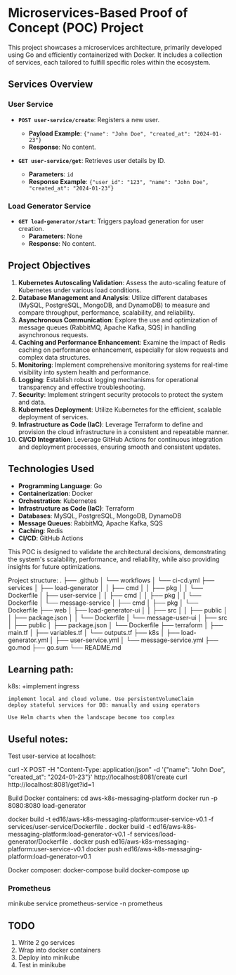 # Microservices-Based Proof of Concept (POC) Project

This project showcases a microservices architecture, primarily developed using Go and efficiently containerized with Docker. It includes a collection of services, each tailored to fulfill specific roles within the ecosystem.

## Services Overview

### User Service

- **`POST user-service/create`**: Registers a new user.
  - **Payload Example**: `{"name": "John Doe", "created_at": "2024-01-23"}`
  - **Response**: No content.
  
- **`GET user-service/get`**: Retrieves user details by ID.
  - **Parameters**: `id`
  - **Response Example**: `{"user_id": "123", "name": "John Doe", "created_at": "2024-01-23"}`

### Load Generator Service

- **`GET load-generator/start`**: Triggers payload generation for user creation.
  - **Parameters**: None
  - **Response**: No content.

## Project Objectives

1. **Kubernetes Autoscaling Validation**: Assess the auto-scaling feature of Kubernetes under various load conditions.
2. **Database Management and Analysis**: Utilize different databases (MySQL, PostgreSQL, MongoDB, and DynamoDB) to measure and compare throughput, performance, scalability, and reliability.
3. **Asynchronous Communication**: Explore the use and optimization of message queues (RabbitMQ, Apache Kafka, SQS) in handling asynchronous requests.
4. **Caching and Performance Enhancement**: Examine the impact of Redis caching on performance enhancement, especially for slow requests and complex data structures.
5. **Monitoring**: Implement comprehensive monitoring systems for real-time visibility into system health and performance.
6. **Logging**: Establish robust logging mechanisms for operational transparency and effective troubleshooting.
7. **Security**: Implement stringent security protocols to protect the system and data.
8. **Kubernetes Deployment**: Utilize Kubernetes for the efficient, scalable deployment of services.
9. **Infrastructure as Code (IaC)**: Leverage Terraform to define and provision the cloud infrastructure in a consistent and repeatable manner.
10. **CI/CD Integration**: Leverage GitHub Actions for continuous integration and deployment processes, ensuring smooth and consistent updates.

## Technologies Used

- **Programming Language**: Go
- **Containerization**: Docker
- **Orchestration**: Kubernetes
- **Infrastructure as Code (IaC)**: Terraform
- **Databases**: MySQL, PostgreSQL, MongoDB, DynamoDB
- **Message Queues**: RabbitMQ, Apache Kafka, SQS
- **Caching**: Redis
- **CI/CD**: GitHub Actions

This POC is designed to validate the architectural decisions, demonstrating the system's scalability, performance, and reliability, while also providing insights for future optimizations.

Project structure:
.
├── .github
│   └── workflows
│       └── ci-cd.yml
├── services
│   ├── load-generator
│   │   ├── cmd
│   │   ├── pkg
│   │   └── Dockerfile
│   ├── user-service
│   │   ├── cmd
│   │   ├── pkg
│   │   └── Dockerfile
│   └── message-service
│       ├── cmd
│       ├── pkg
│       └── Dockerfile
├── web
│   ├── load-generator-ui
│   │   ├── src
│   │   ├── public
│   │   ├── package.json
│   │   └── Dockerfile
│   └── message-user-ui
│       ├── src
│       ├── public
│       ├── package.json
│       └── Dockerfile
├── terraform
│   ├── main.tf
│   ├── variables.tf
│   └── outputs.tf
├── k8s
│   ├── load-generator.yml
│   ├── user-service.yml
│   └── message-service.yml
├── go.mod
├── go.sum
└── README.md


## Learning path:
k8s:
    +implement ingress

    implement local and cloud volume. Use persistentVolumeClaim
    deploy stateful services for DB: manually and using operators

    Use Helm charts when the landscape become too complex

## Useful notes:

Test user-service at localhost:

curl -X POST -H "Content-Type: application/json" -d '{"name": "John Doe", "created_at": "2024-01-23"}' http://localhost:8081/create
curl http://localhost:8081/get?id=1


Build Docker containers:
cd aws-k8s-messaging-platform
docker run -p 8080:8080 load-generator

docker build -t ed16/aws-k8s-messaging-platform:user-service-v0.1 -f services/user-service/Dockerfile .
docker build -t ed16/aws-k8s-messaging-platform:load-generator-v0.1 -f services/load-generator/Dockerfile .
docker push ed16/aws-k8s-messaging-platform:user-service-v0.1
docker push ed16/aws-k8s-messaging-platform:load-generator-v0.1


Docker composer:
docker-compose build
docker-compose up

### Prometheus
minikube service prometheus-service -n prometheus


## TODO

1. Write 2 go services
2. Wrap into docker containers
3. Deploy into minikube
4. Test in minikube